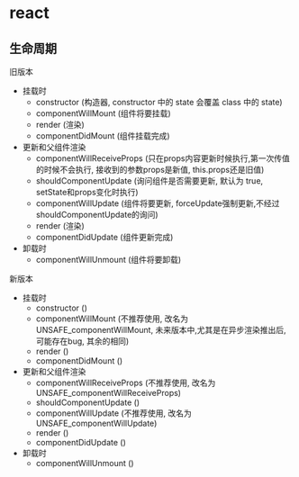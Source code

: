 # react

## 生命周期

旧版本
+ 挂载时
  + constructor (构造器, constructor 中的 state 会覆盖 class 中的 state)
  + componentWillMount (组件将要挂载)
  + render (渲染)
  + componentDidMount (组件挂载完成)
+ 更新和父组件渲染
  + componentWillReceiveProps (只在props内容更新时候执行,第一次传值的时候不会执行, 接收到的参数props是新值, this.props还是旧值)
  + shouldComponentUpdate (询问组件是否需要更新, 默认为 true, setState和props变化时执行)
  + componentWillUpdate (组件将要更新, forceUpdate强制更新,不经过shouldComponentUpdate的询问)
  + render (渲染)
  + componentDidUpdate (组件更新完成)
+ 卸载时
  + componentWillUnmount (组件将要卸载)

新版本
+ 挂载时
  + constructor ()
  + componentWillMount (不推荐使用, 改名为 UNSAFE_componentWillMount, 未来版本中,尤其是在异步渲染推出后,可能存在bug, 其余的相同)
  + render ()
  + componentDidMount ()
+ 更新和父组件渲染
  + componentWillReceiveProps (不推荐使用, 改名为 UNSAFE_componentWillReceiveProps)
  + shouldComponentUpdate ()
  + componentWillUpdate (不推荐使用, 改名为 UNSAFE_componentWillUpdate)
  + render ()
  + componentDidUpdate ()
+ 卸载时
  + componentWillUnmount ()

